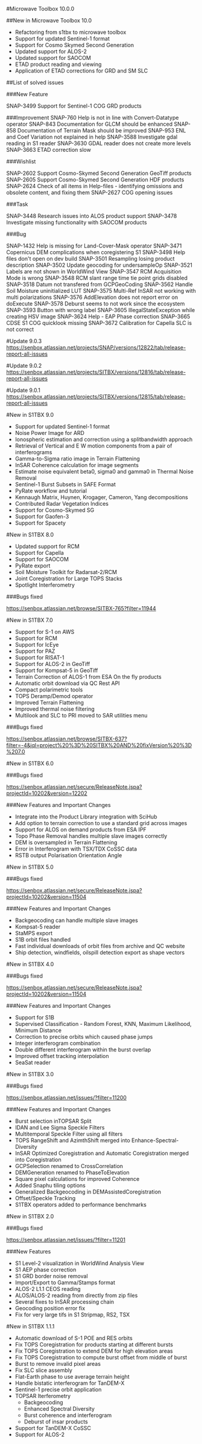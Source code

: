 #Microwave Toolbox 10.0.0

##New in Microwave Toolbox 10.0

* Refactoring from s1tbx to microwave toolbox
* Support for updated Sentinel-1 format
* Support for Cosmo Skymed Second Generation
* Updated support for ALOS-2
* Updated support for SAOCOM
* ETAD product reading and viewing
* Application of ETAD corrections for GRD and SM SLC

##List of solved issues

###New Feature

SNAP-3499 Support for Sentinel-1 COG GRD products

###Improvement
SNAP-760 Help is not in line with Convert-Datatype operator
SNAP-843 Documentation for GLCM should be enhanced
SNAP-858 Documentation of Terrain Mask should be improved
SNAP-953 ENL and Coef Variation not explained in help
SNAP-3588 Investigate gdal reading in S1 reader
SNAP-3630 GDAL reader does not create more levels
SNAP-3663 ETAD correction slow

###Wishlist

SNAP-2602 Support Cosmo-Skymed Second Generation GeoTiff products
SNAP-2605 Support Cosmo-Skymed Second Generation HDF products
SNAP-2624 Check of all items in Help-files - identifying omissions and obsolete content, and fixing them
SNAP-2627 COG opening issues

###Task

SNAP-3448 Research issues into ALOS product support
SNAP-3478 Investigate missing functionality with SAOCOM products

###Bug

SNAP-1432 Help is missing for Land-Cover-Mask operator
SNAP-3471 Copernicus DEM complications when coregistering S1
SNAP-3498 Help files don't open on dev build
SNAP-3501 Resampling losing product description
SNAP-3502 Update geocoding for undersampleOp
SNAP-3521 Labels are not shown in WorldWind View
SNAP-3547 RCM Acquisition Mode is wrong
SNAP-3548 RCM slant range time tie point grids disabled
SNAP-3518 Datum not transfered from GCPGeoCoding
SNAP-3562 Handle Soil Moisture uninitialized LUT
SNAP-3575 Multi-Ref InSAR not working with multi polarizations
SNAP-3576 AddElevation does not report error on doExecute
SNAP-3578 Deburst seems to not work since the ecosystem
SNAP-3593 Button with wrong label
SNAP-3605 IllegalStateException while creating HSV image
SNAP-3624 Help - EAP Phase correction
SNAP-3665 CDSE S1 COG quicklook missing
SNAP-3672 Calibration for Capella SLC is not correct


#Update 9.0.3
https://senbox.atlassian.net/projects/SNAP/versions/12822/tab/release-report-all-issues

#Update 9.0.2
https://senbox.atlassian.net/projects/SITBX/versions/12816/tab/release-report-all-issues

#Update 9.0.1
https://senbox.atlassian.net/projects/SITBX/versions/12815/tab/release-report-all-issues

#New in S1TBX 9.0

* Support for updated Sentinel-1 format
* Noise Power Image for ARD
* Ionospheric estimation and correction using a splitbandwidth approach 
* Retrieval of Vertical and E W motion components from a pair of interferograms
* Gamma-to-Sigma ratio image in Terrain Flattening
* InSAR Coherence calculation for image segments 
* Estimate noise equivalent beta0, sigma0 and gamma0 in Thermal Noise Removal
* Sentinel-1 Burst Subsets in SAFE Format
* PyRate workflow and tutorial
* Kennaugh Matrix, Huynen, Krogager, Cameron, Yang decompositions
* Contributed Radar Vegetation Indices
* Support for Cosmo-Skymed SG
* Support for Gaofen-3
* Support for Spacety


#New in S1TBX 8.0

* Updated support for RCM 
* Support for Capella
* Support for SAOCOM
* PyRate export
* Soil Moisture Toolkit for Radarsat-2/RCM 
* Joint Coregistration for Large TOPS Stacks
* Spotlight Interferometry

###Bugs fixed 

https://senbox.atlassian.net/browse/SITBX-765?filter=11944

#New in S1TBX 7.0

* Support for S-1 on AWS
* Support for RCM 
* Support for IcEye 
* Support for PAZ
* Support for RISAT-1
* Support for ALOS-2 in GeoTiff
* Support for Kompsat-5 in GeoTiff
* Terrain Correction of ALOS-1 from ESA On the fly products
* Automatic orbit download via QC Rest API
* Compact polarimetric tools
* TOPS Deramp/Demod operator
* Improved Terrain Flattening
* Improved thermal noise filtering
* Multilook and SLC to PRI moved to SAR utilities menu 

###Bugs fixed 

https://senbox.atlassian.net/browse/SITBX-637?filter=-4&jql=project%20%3D%20SITBX%20AND%20fixVersion%20%3D%207.0

#New in S1TBX 6.0

###Bugs fixed 

https://senbox.atlassian.net/secure/ReleaseNote.jspa?projectId=10202&version=12202

###New Features and Important Changes
* Integrate into the Product Library integration with SciHub
* Add option to terrain correction to use a standard grid across images
* Support for ALOS on demand products from ESA IPF
* Topo Phase Removal handles multiple slave images correctly
* DEM is oversampled in Terrain Flattening 
* Error in Interferogram with TSX/TDX CoSSC data
* RSTB output Polarisation Orientation Angle


#New in S1TBX 5.0

###Bugs fixed 

https://senbox.atlassian.net/secure/ReleaseNote.jspa?projectId=10202&version=11504

###New Features and Important Changes
* Backgeocoding can handle multiple slave images
* Kompsat-5 reader
* StaMPS export
* S1B orbit files handled
* Fast individual downloads of orbit files from archive and QC website
* Ship detection, windfields, oilspill detection export as shape vectors


#New in S1TBX 4.0

###Bugs fixed 

https://senbox.atlassian.net/secure/ReleaseNote.jspa?projectId=10202&version=11504

###New Features and Important Changes
* Support for S1B
* Supervised Classification - Random Forest, KNN, Maximum Likelihood, Minimum Distance
* Correction to precise orbits which caused phase jumps
* Integer interferogram combination
* Double different interferogram within the burst overlap
* Improved offset tracking interpolation
* SeaSat reader


#New in S1TBX 3.0

###Bugs fixed 

https://senbox.atlassian.net/issues/?filter=11200

###New Features and Important Changes

* Burst selection inTOPSAR Split
* IDAN and Lee Sigma Speckle Filters
* Multitemporal Speckle Filter using all filters
* TOPS RangeShift and AzimthShift merged into Enhance-Spectral-Diversity
* InSAR Optimized Coregistration and Automatic Coregistration merged into Coregistration
* GCPSelection renamed to CrossCorrelation
* DEMGeneration renamed to PhaseToElevation
* Square pixel calculations for improved Coherence
* Added Snaphu tiling options
* Generalized Backgeocoding in DEMAssistedCoregistration
* Offset/Speckle Tracking
* S1TBX operators added to performance benchmarks


#New in S1TBX 2.0

###Bugs fixed 

https://senbox.atlassian.net/issues/?filter=11201

###New Features

* S1 Level-2 visualization in WorldWind Analysis View
* S1 AEP phase correction
* S1 GRD border noise removal
* Import/Export to Gamma/Stamps format
* ALOS-2 L1.1 CEOS reading
* ALOS/ALOS-2 reading from directly from zip files
* Several fixes to InSAR processing chain
* Geocoding position error fix
* Fix for very large tifs in S1 Stripmap, RS2, TSX

#New in S1TBX 1.1.1

* Automatic download of S-1 POE and RES orbits
* Fix TOPS Coregistration for products starting at different bursts
* Fix TOPS Coregistration to extend DEM for high elevation areas
* Fix TOPS Coregistration to compute burst offset from middle of burst
* Burst to remove invalid pixel areas
* Fix SLC slice assembly
* Flat-Earth phase to use average terrain height
* Handle bistatic interferogram for TanDEM-X
* Sentinel-1 precise orbit application
* TOPSAR Iterferometry
  * Backgeocoding
  * Enhanced Spectral Diversity
  * Burst coherence and interferogram
  * Deburst of insar products
* Support for TanDEM-X CoSSC
* Support for ALOS-2

